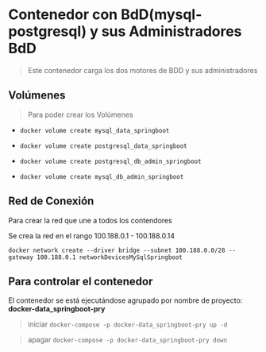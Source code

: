 # Contenedor con BdD(mysql-postgresql) y sus Administradores BdD

> Este contenedor carga los dos motores de BDD y sus administradores

## Volúmenes

> Para poder crear los Volúmenes

- `docker volume create mysql_data_springboot`

- `docker volume create postgresql_data_springboot`

- `docker volume create postgresql_db_admin_springboot`

- `docker volume create mysql_db_admin_springboot`

## Red de Conexión

Para crear la red que une a todos los contendores

Se crea la red en el rango 100.188.0.1 - 100.188.0.14

`docker network create --driver bridge --subnet 100.188.0.0/28 --gateway 100.188.0.1 networkDevicesMySqlSpringboot`

## Para controlar el contenedor

El contenedor se está ejecutándose agrupado por nombre de proyecto: **docker-data_springboot-pry**

> iniciar `docker-compose -p docker-data_springboot-pry up -d`

> apagar `docker-compose -p docker-data_springboot-pry down`
